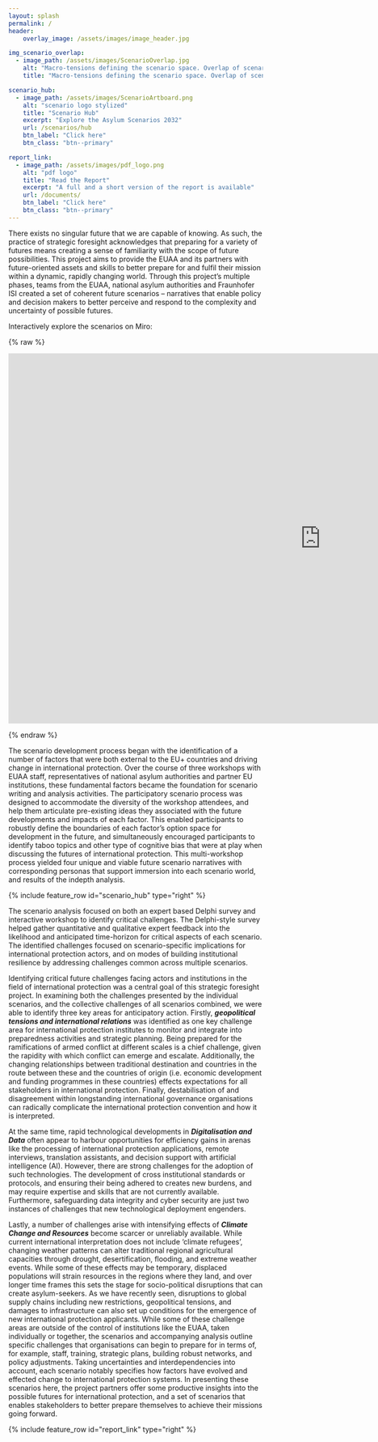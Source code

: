 ```yaml
---
layout: splash
permalink: /
header:
    overlay_image: /assets/images/image_header.jpg

img_scenario_overlap:
  - image_path: /assets/images/ScenarioOverlap.jpg
    alt: "Macro-tensions defining the scenario space. Overlap of scenarios to explore key issues, trends, and possibilities."
    title: "Macro-tensions defining the scenario space. Overlap of scenarios to explore key issues, trends, and possibilities."

scenario_hub:
  - image_path: /assets/images/ScenarioArtboard.png
    alt: "scenario logo stylized"
    title: "Scenario Hub"
    excerpt: "Explore the Asylum Scenarios 2032"
    url: /scenarios/hub
    btn_label: "Click here"
    btn_class: "btn--primary"

report_link:
  - image_path: /assets/images/pdf_logo.png
    alt: "pdf logo"
    title: "Read the Report"
    excerpt: "A full and a short version of the report is available"
    url: /documents/
    btn_label: "Click here"
    btn_class: "btn--primary"
---
```


There exists no singular future that we are capable of knowing. As such, the practice of strategic foresight acknowledges that preparing for a variety of futures means creating a sense of familiarity with the scope of future possibilities. This project aims to provide the EUAA and its partners with future-oriented assets and skills to better prepare for and fulfil their mission within a dynamic, rapidly changing world. Through this project’s multiple phases, teams from the EUAA, national asylum authorities and Fraunhofer ISI created a set of coherent future scenarios – narratives that enable policy and decision makers to better perceive and respond to the complexity and uncertainty of possible futures.

Interactively explore the scenarios on Miro:

{% raw %}
<p>
<iframe src="https://miro.com/app/live-embed/uXjVPLSmLx0=/?moveToViewport=50944,-5748,13978,11310&amp;embedAutoplay=true" width="1235" height="732" frameborder="0" scrolling="no" allowfullscreen=""></iframe>
</p>
{% endraw %}

The scenario development process began with the identification of a number of factors that were both external to the EU+ countries and driving change in international protection. Over the course of three workshops with EUAA staff, representatives of national asylum authorities and partner EU institutions, these fundamental factors became the foundation for scenario writing and analysis activities. The participatory scenario process was designed to accommodate the diversity of the workshop attendees, and help them articulate pre-existing ideas they associated with the future developments and impacts of each factor. This enabled participants to robustly define the boundaries of each factor’s option space for development in the future, and simultaneously encouraged participants to identify taboo topics and other type of cognitive bias that were at play when discussing the futures of international protection. This multi-workshop process yielded four unique and viable future scenario narratives with corresponding personas that support immersion into each scenario world, and results of the indepth analysis. 

{% include feature_row id="scenario_hub" type="right" %}


The scenario analysis focused on both an expert based Delphi survey and interactive workshop to identify critical challenges. The Delphi-style survey helped gather quantitative and qualitative expert feedback into the likelihood and anticipated time-horizon for critical aspects of each scenario. The identified challenges focused on scenario-specific implications for international protection actors, and on modes of building institutional resilience by addressing challenges common across multiple scenarios.

Identifying critical future challenges facing actors and institutions in the field of international protection was a central goal of this strategic foresight project. In examining both the challenges presented by the individual scenarios, and the collective challenges of all scenarios combined, we were able to identify three key areas for anticipatory action. Firstly, 
**_geopolitical tensions and international relations_**  was identified as one key challenge area for international protection institutes to monitor and integrate into preparedness activities and strategic planning. Being prepared for the ramifications of armed conflict at different scales is a chief challenge, given the rapidity with which conflict can emerge and escalate. Additionally, the changing relationships between traditional destination and countries in the route between these and the countries of origin (i.e. economic development and funding programmes in these countries) effects expectations for all stakeholders in international protection. Finally, destabilisation of and disagreement within longstanding international governance organisations can radically complicate the international protection convention and how it is interpreted.

At the same time, rapid technological developments in **_Digitalisation and Data_** often appear to harbour opportunities for efficiency gains in arenas like the processing of international protection applications, remote interviews, translation assistants, and decision support with artificial intelligence (AI). However, there are strong challenges for the adoption of such technologies. The development of cross institutional standards or protocols, and ensuring their being adhered to creates new burdens, and may require expertise and skills that are not currently available. Furthermore, safeguarding data integrity and cyber security are just two instances of challenges that new technological deployment engenders.

Lastly, a number of challenges arise with intensifying effects of _**Climate Change and Resources**_ become scarcer or unreliably available. While current international interpretation does not include ‘climate refugees’, changing weather patterns can alter traditional regional agricultural capacities through drought, desertification, flooding, and extreme weather events. While some of these effects may be temporary, displaced populations will strain resources in the regions where they land, and over longer time frames this sets the stage for socio-political disruptions that can create asylum-seekers. As we have recently seen, disruptions to global supply chains including new restrictions, geopolitical tensions, and damages to infrastructure can also set up conditions for the emergence of new international protection applicants. 
While some of these challenge areas are outside of the control of institutions like the EUAA, taken individually or together, the scenarios and accompanying analysis outline specific challenges that organisations can begin to prepare for in terms of, for example, staff, training, strategic plans, building robust networks, and policy adjustments. Taking uncertainties and interdependencies into account, each scenario notably specifies how factors have evolved and effected change to international protection systems. In presenting these scenarios here, the project partners offer some productive insights into the possible futures for international protection, and a set of scenarios that enables stakeholders to better prepare themselves to achieve their missions going forward.

{% include feature_row id="report_link" type="right" %}

